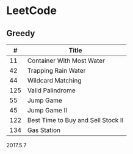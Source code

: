 # LeetCode

## Greedy 
|  #  | Title            
|-----|---------------- |
11 | Container With Most Water
42 | Trapping Rain Water
44 | Wildcard Matching
125| Valid Palindrome
55 | Jump Game
45 | Jump Game II
122| Best Time to Buy and Sell Stock II
134| Gas Station

2017.5.7
